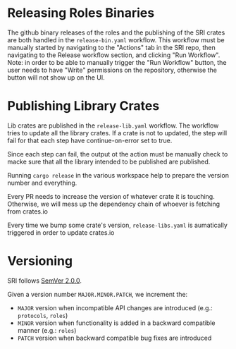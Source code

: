 # Releasing Roles Binaries

The github binary releases of the roles and the publishing of the SRI crates are both handled in the `release-bin.yaml` workflow. This workflow must be manually
started by navigating to the "Actions" tab in the SRI repo, then navigating to the Release workflow section, and clicking "Run Workflow". Note: in order to be
able to manually trigger the "Run Workflow" button, the user needs to have "Write" permissions on the repository, otherwise the button will not show up on the UI.

# Publishing Library Crates

Lib crates are published in the `release-lib.yaml` workflow. The workflow tries to update all the library crates. 
If a crate is not to updated, the step will fail for that each step have continue-on-error set to true.

Since each step can fail, the output ot the action must be manually check to macke sure that all the library intended to
be published are published.

Running `cargo release` in the various workspace help to prepare the version number and everything.

Every PR needs to increase the version of whatever crate it is touching. Otherwise, we will mess up the dependency chain of whoever is fetching from crates.io

Every time we bump some crate's version, `release-libs.yaml` is aumatically triggered in order to update crates.io

# Versioning

SRI follows [SemVer 2.0.0](https://semver.org/).

Given a version number `MAJOR.MINOR.PATCH`, we increment the:
- `MAJOR` version when incompatible API changes are introduced (e.g.: `protocols`, `roles`)
- `MINOR` version when functionality is added in a backward compatible manner (e.g.: `roles`)
- `PATCH` version when backward compatible bug fixes are introduced
